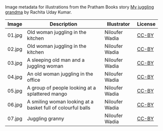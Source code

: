 Image metadata for illustrations from the Pratham Books story [My juggling grandma](https://storyweaver.org.in/stories/2945-my-juggling-grandma) by Rachita Uday Kumar.

Image | Description | Illustrator | License
----- | ----------- | ----------- | -------
01.jpg | Old woman juggling in the kitchen | Niloufer Wadia | [CC-BY](https://creativecommons.org/licenses/by/4.0/)
02.jpg | Old woman juggling in the kitchen | Niloufer Wadia | [CC-BY](https://creativecommons.org/licenses/by/4.0/)
03.jpg | A sleeping old man and a juggling woman | Niloufer Wadia | [CC-BY](https://creativecommons.org/licenses/by/4.0/)
04.jpg | An old woman juggling in the office | Niloufer Wadia | [CC-BY](https://creativecommons.org/licenses/by/4.0/)
05.jpg | A group of people looking at a splattered mango | Niloufer Wadia | [CC-BY](https://creativecommons.org/licenses/by/4.0/)
06.jpg | A smiling woman looking at a basket full of colourful balls | Niloufer Wadia | [CC-BY](https://creativecommons.org/licenses/by/4.0/)
07.jpg | Juggling granny | Niloufer Wadia | [CC-BY](https://creativecommons.org/licenses/by/4.0/)